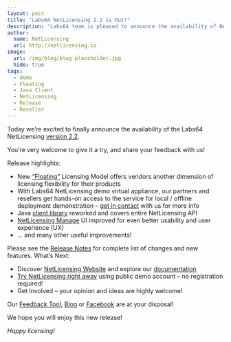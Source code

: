 ```yaml
---
layout: post
title: "Labs64 NetLicensing 2.2 is Out!"
description: "Labs64 team is pleased to announce the availability of NetLicensing v2.2"
author:
  name: NetLicensing
  url: http://netlicensing.io
image:
  url: /img/blog/blog-placeholder.jpg
  hide: true
tags:
  - demo
  - Floating
  - Java Client
  - NetLicensing
  - Release
  - Reseller
---
```


Today we’re excited to finally announce the availability of the Labs64 NetLicensing <a title="Release Notes - NetLicensing 2.2.0-FINAL" href="https://www.labs64.de/confluence/x/F4LW" target="_blank">version 2.2</a>.

You’re very welcome to give it a try, and share your feedback with us!

Release highlights:

  * New <a title="Labs64 NetLicensing - Floating" href="https://www.labs64.de/confluence/x/3YHW" target="_blank">&#8220;Floating&#8221;</a> Licensing Model offers vendors another dimension of licensing flexibility for their products
  * With Labs64 NetLicensing demo virtual appliance, our partners and resellers get hands-on access to the service for local / offline deployment demonstration &#8211; <a title="Labs64 NetLicensing - Resell Partners" href="http://www.labs64.com/netlicensing/partners/" target="_blank">get in contact</a> with us for more info
  * Java <a title="Java wrapper for NetLicensing RESTful API" href="https://github.com/Labs64/NetLicensingClient-java" target="_blank">client library</a> reworked and covers entire NetLicensing API
  * <a title="NetLicensing Manage Demo" href="https://go.netlicensing.io/app/v2/?lc=4b566c7e20&source=lmbox001" target="_blank">NetLicensing Manage</a> UI improved for even better usability and user experience (UX)
  * &#8230; and many other useful improvements!

Please see the <a title="Release Notes - NetLicensing 2.2.0-FINAL" href="https://www.labs64.de/confluence/x/F4LW" target="_blank">Release Notes</a> for complete list of changes and new features.
What’s Next:

  * Discover <a title="NetLicensing - Innovative License Management Solution" href="http://netlicensing.io">NetLicensing Website</a> and explore our <a title="NetLicensing Wiki" href="https://www.labs64.de/confluence/x/pgCo" target="_blank">documentation</a>
  * <a title="Try Labs64 NetLicensing Now!" href="https://go.netlicensing.io/app/v2/?lc=4b566c7e20&source=lmbox001" target="_blank">Try NetLicensing right away</a> using public demo account &#8211; no registration required!
  * Get Involved – your opinion and ideas are highly welcome!

Our <a title="NetLicensing Feedback" href="https://netlicensing.uservoice.com" target="_blank" rel="nofollow">Feedback Tool</a>, <a title="Labs64 Journal" href="/blog/">Blog</a> or <a title="Labs64 Social - Facebook" href="https://www.facebook.com/netlicensing" target="_blank" rel="nofollow">Facebook</a> are at your disposal!

We hope you will enjoy this new release!

_Happy licensing!_
